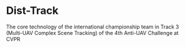 # Dist-Track
The core technology of the international championship team in ​Track 3 (Multi-UAV Complex Scene Tracking)​​ of the ​4th Anti-UAV Challenge at CVPR
